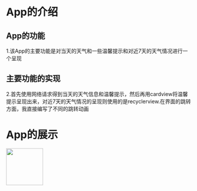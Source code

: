 # App的介绍
## App的功能
1.该App的主要功能是对当天的天气和一些温馨提示和对近7天的天气情况进行一个呈现
## 主要功能的实现
2.首先使用网络请求得到当天的天气信息和温馨提示，然后再用cardview将温馨提示呈现出来，对近7天的天气情况的呈现则使用的是recyclerview.在界面的跳转方面，我直接编写了不同的跳转动画
# App的展示
<img src="https://user-images.githubusercontent.com/119687323/216045753-273328cd-5802-4685-9ded-76eb6cb8ed8f.gif" width="100px">
